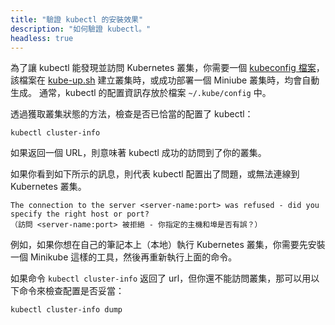 ```yaml
---
title: "驗證 kubectl 的安裝效果"
description: "如何驗證 kubectl。"
headless: true
---
```

<!-- 
---
title: "verify kubectl install"
description: "How to verify kubectl."
headless: true
---
 -->

<!-- 
In order for kubectl to find and access a Kubernetes cluster, it needs a
[kubeconfig file](/docs/concepts/configuration/organize-cluster-access-kubeconfig/),
which is created automatically when you create a cluster using
[kube-up.sh](https://github.com/kubernetes/kubernetes/blob/master/cluster/kube-up.sh)
or successfully deploy a Minikube cluster.
By default, kubectl configuration is located at `~/.kube/config`.

Check that kubectl is properly configured by getting the cluster state:
 -->
為了讓 kubectl 能發現並訪問 Kubernetes 叢集，你需要一個
[kubeconfig 檔案](/zh-cn/docs/concepts/configuration/organize-cluster-access-kubeconfig/)，
該檔案在
[kube-up.sh](https://github.com/kubernetes/kubernetes/blob/master/cluster/kube-up.sh)
建立叢集時，或成功部署一個 Miniube 叢集時，均會自動生成。
通常，kubectl 的配置資訊存放於檔案 `~/.kube/config` 中。

透過獲取叢集狀態的方法，檢查是否已恰當的配置了 kubectl：

```shell
kubectl cluster-info
```

<!-- 
If you see a URL response, kubectl is correctly configured to access your cluster.

If you see a message similar to the following, kubectl is not configured correctly or is not able to connect to a Kubernetes cluster.
 -->
如果返回一個 URL，則意味著 kubectl 成功的訪問到了你的叢集。

如果你看到如下所示的訊息，則代表 kubectl 配置出了問題，或無法連線到 Kubernetes 叢集。

```
The connection to the server <server-name:port> was refused - did you specify the right host or port?
（訪問 <server-name:port> 被拒絕 - 你指定的主機和埠是否有誤？）
```

<!-- 
For example, if you are intending to run a Kubernetes cluster on your laptop (locally), you will need a tool like Minikube to be installed first and then re-run the commands stated above.

If kubectl cluster-info returns the url response but you can't access your cluster, to check whether it is configured properly, use:
 -->
例如，如果你想在自己的筆記本上（本地）執行 Kubernetes 叢集，你需要先安裝一個 Minikube 這樣的工具，然後再重新執行上面的命令。

如果命令 `kubectl cluster-info` 返回了 url，但你還不能訪問叢集，那可以用以下命令來檢查配置是否妥當：

```shell
kubectl cluster-info dump
```